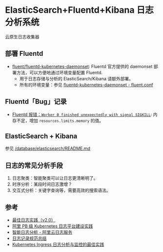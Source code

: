 # ElasticSearch+Fluentd+Kibana 日志分析系统

云原生日志收集器

## 部署 Fluentd

- [fluent/fluentd-kubernetes-daemonset](https://github.com/fluent/fluentd-kubernetes-daemonset/): Fluentd 官方提供的 daemonset 部署方法，可以方便地通过环境变量配置 Fluentd.
  - 用于日志存储与分析的 ElasticSearch/Kibana 请额外部署。
  - 所有的环境变量：参见 [fluentd-kubernetes-daemonset - fluent.conf](https://github.com/fluent/fluentd-kubernetes-daemonset/blob/master/docker-image/v1.9/debian-elasticsearch7/conf/fluent.conf)

## Fluentd「Bug」记录

- [Fluentd 报错：`Worker 0 finished unexpectedly with signal SIGKILL`](https://github.com/fluent/fluentd/issues/2408): 内存不足，增加 `resources.limits.memory` 的值。


## ElasticSearch + Kibana

参见 [/database/elasticsearch/README.md](/database/elasticsearch/README.md)


## 日志的常见分析手段

1. 日志聚类：智能聚类可以让日志更清晰明了。
2. 时序分析：某段时间日志激增？
3. 交互式分析：关键字查询等，需要高效的搜索语法。

## 参考

- [最佳日志实践（v2.0）](https://zhuanlan.zhihu.com/p/27363484)
- [阿里 PB 级 Kubernetes 日志平台建设实践](https://www.infoq.cn/article/HiIxh-8o0Lm4b3DWKvph)
- [智能日志分析 - 阿里云日志服务](https://zhuanlan.zhihu.com/aliyunlog)
- [日志记录规范总结](http://jalan.space/2019/05/09/2019/logging-best-pratices/)
- [Kubernetes Ingress 日志分析与监控的最佳实践](https://my.oschina.net/u/1464083/blog/3028522)

